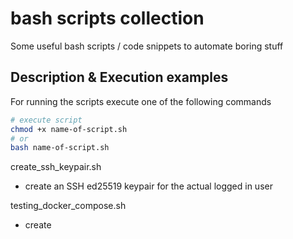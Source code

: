 # bash scripts collection

Some useful bash scripts / code snippets to automate boring stuff


## Description & Execution examples

For running the scripts execute one of the following commands

```bash
# execute script
chmod +x name-of-script.sh
# or
bash name-of-script.sh
```



create_ssh_keypair.sh
- create an SSH ed25519 keypair for the actual logged in user



testing_docker_compose.sh
- create
